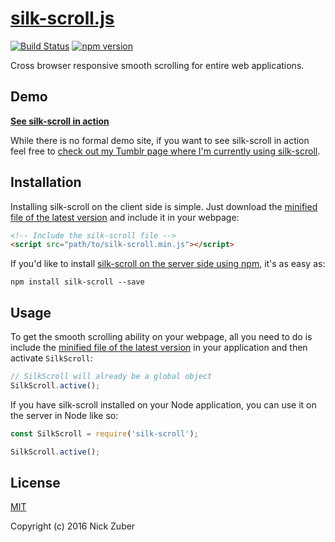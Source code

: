 # [silk-scroll.js](https://github.com/nickzuber/silk-scroll) 
[![Build Status](https://travis-ci.org/nickzuber/silk-scroll.svg?branch=master)](https://travis-ci.org/nickzuber/silk-scroll) [![npm version](https://badge.fury.io/js/silk-scroll.svg)](https://badge.fury.io/js/silk-scroll)

Cross browser responsive smooth scrolling for entire web applications.

## Demo
[**See silk-scroll in action**](http://rabin-karpal-tunnel.tumblr.com/)

While there is no formal demo site, if you want to see silk-scroll in action feel free to [check out my Tumblr page where I'm currently using silk-scroll](http://rabin-karpal-tunnel.tumblr.com/).

## Installation 

Installing silk-scroll on the client side is simple. Just download the [minified file of the latest version](https://github.com/nickzuber/silk-scroll/blob/master/bin/silk-scroll.min.js) and include it in your webpage:
```html
<!-- Include the silk-scroll file -->
<script src="path/to/silk-scroll.min.js"></script>
```

If you'd like to install [silk-scroll on the server side using npm](https://www.npmjs.com/package/silk-scroll), it's as easy as:
```
npm install silk-scroll --save
```

## Usage

To get the smooth scrolling ability on your webpage, all you need to do is include the [minified file of the latest version](https://github.com/nickzuber/silk-scroll/blob/master/bin/silk-scroll.min.js) in your application and then activate `SilkScroll`:

```javascript
// SilkScroll will already be a global object
SilkScroll.active();
```

If you have silk-scroll installed on your Node application, you can use it on the server in Node like so:

```javascript
const SilkScroll = require('silk-scroll');

SilkScroll.active();
```

## License
[MIT](https://opensource.org/licenses/MIT)

Copyright (c) 2016 Nick Zuber
